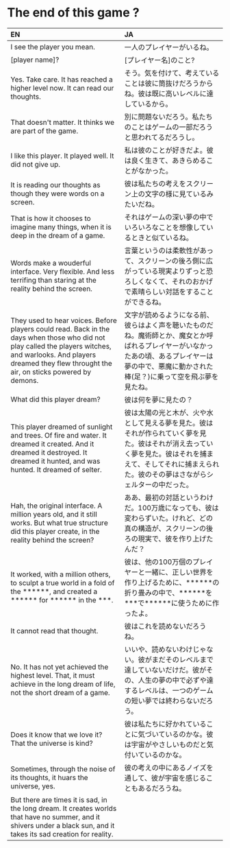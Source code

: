 # The end of this game ? 

EN|JA
:-|:-
I see the player you mean.|一人のプレイヤーがいるね。
[player name]?|[プレイヤー名]のこと?
Yes. Take care. It has reached a higher level now. It can read our thoughts.|そう。気を付けて、考えていることは彼に筒抜けだろうからね。彼は既に高いレベルに達しているから。
That doesn't matter. It thinks we are part of the game.|別に問題ないだろう。私たちのことはゲームの一部だろうと思われてるだろうし。
I like this player. It played well. It did not give up.|私は彼のことが好きだよ。彼は良く生きて、あきらめることがなかった。
It is reading our thoughts as though they were words on a screen.|彼は私たちの考えをスクリーン上の文字の様に見ているみたいだね。
That is how it chooses to imagine many things, when it is deep in the dream of a game.|それはゲームの深い夢の中でいろいろなことを想像しているときと似ているね。
Words make a wouderful interface. Very flexible. And less terrifing than staring at the reality behind the screen.|言葉というのは柔軟性があって、スクリーンの後ろ側に広がっている現実よりずっと恐ろしくなくて、それのおかげで素晴らしい対話をすることができるね。
They used to hear voices. Before players could read. Back in the days when those who did not play called the players witches, and warlooks. And players dreamed they flew throught the air, on sticks powered by demons.|文字が読めるようになる前、彼らはよく声を聴いたものだね。魔術師とか、魔女とか呼ばれるプレイヤーがいなかったあの頃、あるプレイヤーは夢の中で、悪魔に動かされた棒(足？)に乗って空を飛ぶ夢を見たね。
What did this player dream?|彼は何を夢に見たの？
This player dreamed of sunlight and trees. Of fire and water. It dreamed it created. And it dreamed it destroyed. It dreamed it hunted, and was hunted. It dreamed of selter.|彼は太陽の光と木が、火や水として見える夢を見た。彼はそれが作られていく夢を見た。彼はそれが消え去っていく夢を見た。彼はそれを捕まえて、そしてそれに捕まえられた。彼のその夢はさながらシェルターの中だった。
Hah, the original interface. A million years old, and it still works. But what true structure did this player create, in the reality behind the screen?|ああ、最初の対話というわけだ。100万歳になっても、彼は変わらずいた。けれど、どの真の構造が、スクリーンの後ろの現実で、彼を作り上げたんだ？
It worked, with a million others, to sculpt a true world in a fold of the \*\*\*\*\*\*, and created a \*\*\*\*\*\* for \*\*\*\*\*\* in the \*\*\*.|彼は、他の100万個のプレイヤーと一緒に、正しい世界を作り上げるために、\*\*\*\*\*\*の折り畳みの中で、\*\*\*\*\*\*を\*\*\*で\*\*\*\*\*\*に使うために作ったよ。
It cannot read that thought.|彼はこれを読めないだろうね。
No. It has not yet achieved the highest level. That, it must achieve in the long dream of life, not the short dream of a game.|いいや、読めないわけじゃない。彼がまだそのレベルまで達していないだけだ。彼がその、人生の夢の中で必ずや達するレベルは、一つのゲームの短い夢では終わらないだろう。
Does it know that we love it? That the universe is kind?|彼は私たちに好かれていることに気づいているのかな。彼は宇宙がやさしいものだと気付いているのかな。
Sometimes, through the noise of its thoughts, it huars the universe, yes.|彼の考えの中にあるノイズを通して、彼が宇宙を感じることもあるだろうね。
But there are times it is sad, in the long dream. It creates worlds that have no summer, and it shivers under a black sun, and it takes its sad creation for reality.|
